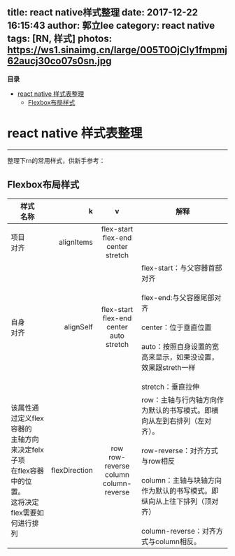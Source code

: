 title: react native样式整理
date: 2017-12-22 16:15:43
author: 郭立lee
category: react native
tags: [RN, 样式]
photos: https://ws1.sinaimg.cn/large/005T0OjCly1fmpmj62aucj30co07s0sn.jpg
---

<!-- START doctoc generated TOC please keep comment here to allow auto update -->
<!-- DON'T EDIT THIS SECTION, INSTEAD RE-RUN doctoc TO UPDATE -->
**目录**

- [react native 样式表整理](#react-native-%E6%A0%B7%E5%BC%8F%E8%A1%A8%E6%95%B4%E7%90%86)
  - [Flexbox布局样式](#flexbox%E5%B8%83%E5%B1%80%E6%A0%B7%E5%BC%8F)

<!-- END doctoc generated TOC please keep comment here to allow auto update -->


# react native 样式表整理

------

整理下rn的常用样式，供新手参考：

## Flexbox布局样式


| 样式<br>名称        | k   |  v  |解释|
| --------   | -----:  | :----:  |----|
| 项目<br>对齐 |    alignItems   | flex-start<br>flex-end<br>center<br>stretch ||
|自身<br>对齐|alignSelf |  flex-start<br>flex-end<br>center<br>auto<br>stretch |flex-start：与父容器首部对齐<br><br>flex-end:与父容器尾部对齐<br><br> center：位于垂直位置<br><br>auto：按照自身设置的宽高来显示，如果没设置，效果跟streth一样<br><br>stretch：垂直拉伸|
|该属性通过定义flex容器的<br>主轴方向来决定felx子项<br>在flex容器中的位置。<br>这将决定flex需要如何进行排列|flexDirection|row<br>row-reverse<br>column<br>column-reverse|row：主轴与行内轴方向作为默认的书写模式。即横向从左到右排列（左对齐）。<br><br>row-reverse：对齐方式与row相反<br><br>column：主轴与块轴方向作为默认的书写模式。即纵向从上往下排列（顶对齐）<br><br>column-reverse：对齐方式与column相反。
